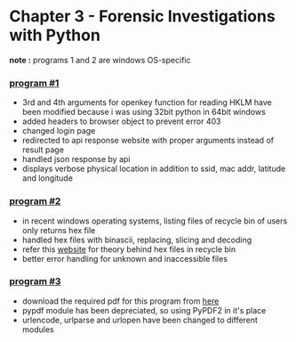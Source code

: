 # Chapter 3 - Forensic Investigations with Python

**note :** programs 1 and 2 are windows OS-specific

### [program #1](./1-discoverNetworks.py)

* 3rd and 4th arguments for openkey function for reading HKLM have been modified because i was using 32bit python in 64bit windows
* added headers to browser object to prevent error 403
* changed login page
* redirected to api response website with proper arguments instead of result page
* handled json response by api
* displays verbose physical location in addition to ssid, mac addr, latitude and longitude

### [program #2](./2-dumpRecycleBin.py)

* in recent windows operating systems, listing files of recycle bin of users only returns hex file
* handled hex files with binascii, replacing, slicing and decoding
* refer this [website](https://www.blackbagtech.com/blog/examining-the-windows-10-recycle-bin/) for theory behind hex files in recycle bin
* better error handling for unknown and inaccessible files

### [program #3](./3-pdfRead.py)

* download the required pdf for this program from [here](http://www.wired.com/images_blogs/threatlevel/2010/12/ANONOPS_The_Press_Release.pdf)
* pypdf module has been depreciated, so using PyPDF2 in it's place
* urlencode, urlparse and urlopen have been changed to different modules